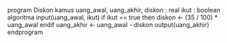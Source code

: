 program Diskon
kamus
    uang_awal, uang_akhir, diskon : real
	ikut : boolean
algoritma
    input(uang_awal, ikut)
    if ikut == true then
        diskon <- (35 / 100) * uang_awal
    endif
    uang_akhir <- uang_awal - diskon
    output(uang_akhir)
endprogram